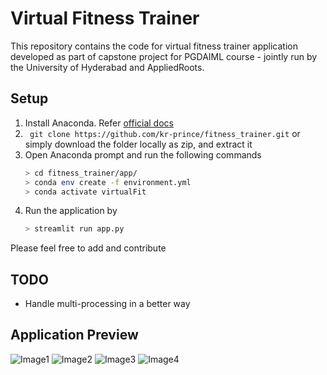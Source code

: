 # Virtual Fitness Trainer

This repository contains the code for virtual fitness trainer application developed as part of capstone project for PGDAIML course - jointly run by the University of Hyderabad and AppliedRoots.


## Setup

1. Install Anaconda. Refer [official docs](https://docs.anaconda.com/anaconda/install/index.html)
2. ``` git clone https://github.com/kr-prince/fitness_trainer.git``` or simply download the folder locally as zip, and extract it
3. Open Anaconda prompt and run the following commands
	```sh
	> cd fitness_trainer/app/
	> conda env create -f environment.yml
	> conda activate virtualFit
	```
4. Run the application by
	```sh 
	> streamlit run app.py 
	```

Please feel free to add and contribute


## TODO
* Handle multi-processing in a better way


## Application Preview

![Image1](https://github.com/kr-prince/fitness_trainer/blob/main/resources/output/pic1.png)
![Image2](https://github.com/kr-prince/fitness_trainer/blob/main/resources/output/pic2.png)
![Image3](https://github.com/kr-prince/fitness_trainer/blob/main/resources/output/pic3.png)
![Image4](https://github.com/kr-prince/fitness_trainer/blob/main/resources/output/pic4.png)
